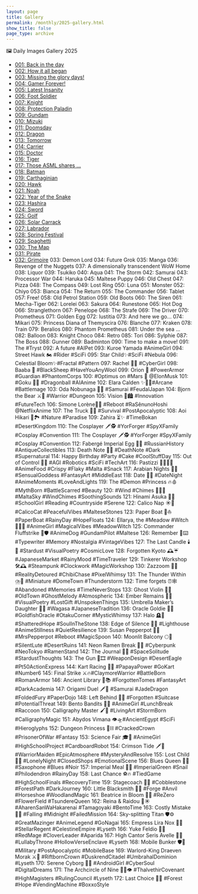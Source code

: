 ```yaml
---
layout: page
title: Gallery
permalink: /monthly/2025-gallery.html
show_title: false
page_type: archive
---
```


🖼️ Daily Images Gallery 2025

- [001: Back in the day](https://pbs.twimg.com/media/Gg2cGkZXoAA-hOW?format=jpg&name=medium)
- [002: How it all began](https://pbs.twimg.com/media/Gg2jnszXMAAdjnM?format=jpg&name=medium)
- [003: Missing the glory days!](https://pbs.twimg.com/media/Gg2lzxGW0AAdXl3?format=jpg&name=medium)
- [004: Gamer Forever!](https://pbs.twimg.com/media/Gg2p2uKXsAAmyPl?format=jpg&name=medium)
- [005: Latest Insanity](https://pbs.twimg.com/media/Gg6BZ0OWoAAAPgU?format=jpg&name=medium)
- [006: Foot Soldier](https://pbs.twimg.com/media/Gg6HiLNXkAALhUb?format=jpg&name=medium)
- [007: Knight](https://pbs.twimg.com/media/Gg6IrCJXUAAx9Y8?format=jpg&name=medium)
- [008: Protection Paladin](https://pbs.twimg.com/media/Gg6LgQ3WUAAWvqq?format=jpg&name=medium)
- [009: Gundam](https://x.com/Trevorion/status/1877596003513110754/photo/1)
- [010: Mizuki](https://pbs.twimg.com/media/Gg6VZZWWcAEcadV?format=jpg&name=medium)
- [011: Doomsday](https://pbs.twimg.com/media/Gg-0rqkWkAAmjtB?format=jpg&name=medium)
- [012: Dragon](https://pbs.twimg.com/media/GhFZdNKWgAA1IK8?format=jpg&name=medium)
- [013: Tomorrow](https://pbs.twimg.com/media/GhI4u6wXQAAYCab?format=jpg&name=medium)
- [014: Carrier](https://pbs.twimg.com/media/GhNlYZVW4AAtAcs?format=jpg&name=medium)
- [015: Doctor](https://pbs.twimg.com/media/GhT2Pp9XMAA4UUG?format=jpg&name=medium)
- [016: Tiger](https://pbs.twimg.com/media/GheYAS1XIAE6KVP?format=jpg&name=medium)
- [017: Those ASML shares …](https://pbs.twimg.com/media/GhguaqUWMAEWPMq?format=jpg&name=medium)
- [018: Batman](https://pbs.twimg.com/media/GhjviSqXYAAlzW3?format=jpg&name=medium)
- [019: Carthaginian](https://pbs.twimg.com/media/GhqdwQmXsAAjnD-?format=jpg&name=medium)
- [020: Hawk](https://pbs.twimg.com/media/GhvP8UuXgAA61Nw?format=jpg&name=medium)
- [021: Noah](https://pbs.twimg.com/media/Gh1da0MWgAAQh_6?format=jpg&name=medium)
- [022: Year of the Snake](https://pbs.twimg.com/media/Gh5d1t0XAAAaimI?format=jpg&name=medium)
- [023: Hashira](https://pbs.twimg.com/media/Gh8jD2xW8AAeUTf?format=jpg&name=medium)
- [024: Sword](https://pbs.twimg.com/media/GiDZaB4W8AAugWx?format=jpg&name=medium)
- [025: Golf](https://pbs.twimg.com/media/GiHQkB-WQAAAFly?format=jpg&name=medium)
- [026: Solar Carrack](https://pbs.twimg.com/media/GiM6VzDWYAAdBdJ?format=jpg&name=medium)
- [027: Labrador](https://pbs.twimg.com/media/GiSTnNuW4AAdXYK?format=jpg&name=medium)
- [028: Spring Festival](https://pbs.twimg.com/media/GiXSfbrXoAA5uJq?format=jpg&name=medium)
- [029: Spaghetti](https://pbs.twimg.com/media/GihJ_ulWMAAVVLJ?format=jpg&name=medium)
- [030: The Map](https://pbs.twimg.com/media/GihM4DjWsAEHmOR?format=jpg&name=medium)
- [031: Pirate](https://pbs.twimg.com/media/GimhE38XMAABiLx?format=jpg&name=medium)
- [032: Grimoire]()
033: Demon Lord
034: Future Grok
035: Manga
036: Revenge of the Nuggets
037: A dimensionally transcendent WoW Home
038: Liquor
039: Tsukiko
040: Aqua
041: The Storm
042: Samurai
043: Processor War
044: Haruka
045: Maltese Puppy
046: Old Chest
047: Pizza
048: The Compass
049: Lost Ring
050: Luna
051: Monster
052: Chiyo
053: Bianca
054: The Return
055: The Commander
056: Tablet
057: Free!
058: Old Petrol Station
059: Old Boots
060: The Siren
061: Mecha-Tiger
062: Lorelei
063: Sakura
064: Runestone
065: Hot Dog
066: Stranglethorn
067: Penelope
068: The Strafe
069: The Driver
070: Prometheus
071: Golden Egg
072: Iustitia
073: And here we go…
074: Mikari
075: Princess Diana of Themyscira
076: Blanche
077: Kraken
078: Train
079: Beralios
080: Phantom Prometheus
081: Under the sea …
082: Balloon
083: Knight Choco
084: Retro
085: Tori
086: Sylphie
087: The Boss
088: Gunner
089: Badminton
090: Time to make a move!
091: The #Tryst
092: A future #AIPet
093: Kuroe Yamada #AnimeGirl
094: Street Hawk 🏍️ #Rider #SciFi
095: Star Child✨#SciFi #Nebula
096: Celestial Bloom✨#Fractal #Pattern
097: Rachel 🤷‍♀️ #CyberGirl
098: Baaba 🐏 #BlackSheep #HaveYouAnyWool
099: Orion 🦾 #PowerArmor #Guardian #PhantomCorps
100: #Optimus on #Mars 🦾 @ElonMusk
101: #Goku 🐉🔮 #Dragonball #AIAnime
102: Elara Calden ✨🧙‍♀️#Arcane #Battlemage
103: Oda Nobunaga 👹🗾 #Samurai #FeudalJapan
104: Bjorn the Bear ⚔️💪 #Warrior #Dungeon
105: Vision 🌃🏙️ #Innovation #FutureTech
106: Simone Lorène🤺🌷 #Reboot #RaSênunoHoshi @NetflixAnime
107: The Truck 🚛🌆 #Survival #PostApocalyptic
108: Aoi Hikari 💙🏞️ #Nature #Paradise
109: Zahira ⏳✨ #TimeBokan #DesertKingdom
110: The Cosplayer 🗡️🕵️ #YorForger #SpyXFamily #Cosplay #Convention
111: The Cosplayer 🗡️🕵️ #YorForger #SpyXFamily #Cosplay #Convention
112: Fabergé Imperial Egg 🥚💎 #RussianHistory #AntiqueCollectibles
113: Death Note 📖💀 #DeathNote #Dark #Supernatural
114: Happy Birthday #Party #Cake #CoolStuffDay
115: Out of Control 🤖🔴 #AGI #Robotics #SciFi #TechArt
116: Pastizzi 👩‍🍳🇲🇹 #AnimeFood #Crispy #Flaky #Malta #Snack
117: Arabian Nights 💃✨ #SensualGoddess #FantasyArt #MiddleEast
118: Date 💖🌃 #DateNight #AnimeMoments #LoveAndLights
119: The #Demon #Princess 🔥🩸 #MythBorn #BattleScarred #Beauty
120: #Wind #Chimes 🎐🇲🇹 #MaltaSky #WindChimes #SoothingSounds
121: Hinami Asuka 🌳📖 #SchoolGirl #Reading #Countryside #Serene
122: Calico Nap ☀️🐾 #CalicoCat #PeacefulVibes #MalteseStones
123: Paper Boat 📰⛵️ #PaperBoat #RainyDay #HopeFloats
124: Ellarya, the #Meadow #Witch 🌄🧙‍♀️ #AnimeGirl #MagicalVibes #MeadowWitch
125: Commander Fluffstrike 🐾🛡️ #AnimeDog #GundamPilot #Maltese
126: Remember 📜⌨️ #Typewriter #Memory #Nostalgia #VintageVibes
127: The Last Candle 🕯️🌌 #Stardust #VisualPoetry #CosmicLove
128: Forgotten Kyoto 🕰️☔#JapaneseMarket #RainyMood #TimeTraveler
129: Tinkerer Workshop 🛠️🕰️ #Steampunk #Clockwork #MagicWorkshop
130: Zazzoom 🚀🍭 #RealityDetoured #ChibiChase #PixelWhimsy
131: The Thunder Within ⛈️🌃 #Miniature #DomeTown #Thunderstorm
132: Time forgets ⏰🕸️ #Abandoned #Memories #TimeNeverStops
133: Ghost Violin 👻🎻#OldTown #GhostMelody #Atmospheric
134: Ember Remains 🌿🖤 #VisualPoetry #LostGift #UnspokenThings
135: Umbrella Maker’s Daughter 🎨🌸 #Wagasa #JapaneseTradition
136: Oracle Goldie 🐠🔮 #GoldfishOracle #OtakuCorner #MysticWhimsy
137: Halo 🪦🔆 #ShatteredHope #SoulInTheStone
138: Edge of Silence 🌊💡 #Lighthouse #AnimeStillness #QuietResilience
139: Susan Pepperpot 🥄✨ #MrsPepperpot #Reboot #MagicSpoon
140: Moonlit Balcony 🌕🎼 #SilentLute #DesertRuins
141: Neon Ramen Break 🍜🌃 #Cyberpunk #NeoTokyo #RamenStand
142: The Journal 📓🌌 #SpaceSolitude #StardustThoughts
143: The Gun 🔫🎞️ #WeaponDesign #DesertEagle #Pt50ActionExpress
144: Kart Racing 🏁🍊 #PapayaPower #GoKart #Number6
145: Final Strike ⚔️🔥#ClaymoreWarrior #BattleBorn #RomanArmor
146: Ancient Library 📜📚 #ForgottenTomes #FantasyArt #DarkAcademia
147: Origami Duel 🗡️🐉 #Samurai #JadeDragon #FoldedFury #PaperDojo
148: Left Behind 🧳🚉 #Forgotten #Suitcase #PotentialThreat
149: Bento Bandits 🍱🦝 #AnimeGirl #LunchBreak #Raccoon
150: Calligraphy Master 🖌️🐯 #LivingArt #StormBorn #CalligraphyMagic
151: Abydos Vimana 👁️🛸#AncientEgypt #SciFi #Hieroglyphs
152: Dungeon Princess 👑⛓️ #CrackedCrown #PrisonerOfWar #Fantasy
153: Science Fair 🎓🤖 #AnimeGirl #HighSchoolProject #CardboardRobot
154: Crimson Tide 🗡️🌅 #WarriorMaiden #EpicAtmosphere #MysteryAndResolve
155: Lost Child 🌃🧸 #LonelyNight #ClosedShops #EmotionalScene
156: Blues Queen 🎷💙 #Saxophone #Blues #Noir
157: Imperial Meal 🐌🥬 #ImperialGreen #Snail #Philodendron #RainyDay
158: Last Chance ⚽🔥 #TiedGame #HighSchoolFinals #RecoveryTime
159: Stagecoach 🐎🧳 #Cobblestone #ForestPath #DarkJourney
160: Little Blacksmith 🦊🔥 #Forge #Anvil #Horseshoe #WoodlandMagic
161: Beatrice in Bloom 🌸🦋 #ReZero #FlowerField #TsundereQueen
162: Reina & Raidou 🍱☀️ #AharenSanWaHakarenai #Tamagoyaki #BentoTime
163: Costly Mistake 🖤🌙 #Falling #Midnight #FailedMission
164: Sky-splitting Titan 🛡️⚙️ #GreatMazinger #AnimeLegend #GoNagai
165: Empress Lira Nox 🌌👑 #StellarRegent #CelestineEmpire #Lyseth
166: Yuke Feldio 🧙🍀 #RedMage #CloverLeader #Aparida
167: High Cantor Seris Avelle 🎼✨ #LullabyThrone #HollowVerseEnclave #Lyseth
168: Mobile Bunker 🛡️🚛 #Military #PostApocalyptic #MobileBase
169: Warlord-King Draeven Morak ⚔️👑 #RiftbornCrown #DuskrendCitadel #UmbrahalDominion #Lyseth
170: Serene Cyborg 🤖💭 #AndroidGirl #CyberSoul #DigitalDreams
171: The Archcircle of Nine 🧙‍♀️👁️ #ThalvethirCovenant #HighMagisters #RulingCouncil #Lyseth
172: Last Choice 🥫✨ #Forest #Hope #VendingMachine #BoxxoStyle
